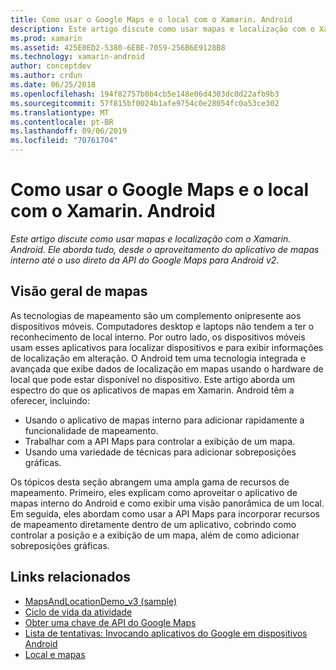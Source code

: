 ```yaml
---
title: Como usar o Google Maps e o local com o Xamarin. Android
description: Este artigo discute como usar mapas e localização com o Xamarin. Android. Ele aborda tudo, desde o aproveitamento do aplicativo de mapas interno até o uso direto da API do Google Maps para Android v2.
ms.prod: xamarin
ms.assetid: 425E0ED2-5380-6EBE-7059-256B6E9128B8
ms.technology: xamarin-android
author: conceptdev
ms.author: crdun
ms.date: 06/25/2018
ms.openlocfilehash: 194f82757b0b4cb5e148e06d4303dc0d22afb9b3
ms.sourcegitcommit: 57f815bf0024b1afe9754c0e28054fc0a53ce302
ms.translationtype: MT
ms.contentlocale: pt-BR
ms.lasthandoff: 09/06/2019
ms.locfileid: "70761704"
---
```

# <a name="how-to-use-google-maps-and-location-with-xamarinandroid"></a>Como usar o Google Maps e o local com o Xamarin. Android

_Este artigo discute como usar mapas e localização com o Xamarin. Android. Ele aborda tudo, desde o aproveitamento do aplicativo de mapas interno até o uso direto da API do Google Maps para Android v2._

## <a name="maps-overview"></a>Visão geral de mapas

As tecnologias de mapeamento são um complemento onipresente aos dispositivos móveis. Computadores desktop e laptops não tendem a ter o reconhecimento de local interno. Por outro lado, os dispositivos móveis usam esses aplicativos para localizar dispositivos e para exibir informações de localização em alteração. O Android tem uma tecnologia integrada e avançada que exibe dados de localização em mapas usando o hardware de local que pode estar disponível no dispositivo. Este artigo aborda um espectro do que os aplicativos de mapas em Xamarin. Android têm a oferecer, incluindo: 

- Usando o aplicativo de mapas interno para adicionar rapidamente a funcionalidade de mapeamento.
- Trabalhar com a API Maps para controlar a exibição de um mapa.
- Usando uma variedade de técnicas para adicionar sobreposições gráficas.

Os tópicos desta seção abrangem uma ampla gama de recursos de mapeamento.
Primeiro, eles explicam como aproveitar o aplicativo de mapas interno do Android e como exibir uma visão panorâmica de um local. Em seguida, eles abordam como usar a API Maps para incorporar recursos de mapeamento diretamente dentro de um aplicativo, cobrindo como controlar a posição e a exibição de um mapa, além de como adicionar sobreposições gráficas.

## <a name="related-links"></a>Links relacionados

- [MapsAndLocationDemo_v3 (sample)](https://docs.microsoft.com/samples/xamarin/monodroid-samples/mapsandlocationdemo-v3)
- [Ciclo de vida da atividade](~/android/app-fundamentals/activity-lifecycle/index.md)
- [Obter uma chave de API do Google Maps](~/android/platform/maps-and-location/maps/obtaining-a-google-maps-api-key.md)
- [Lista de tentativas: Invocando aplicativos do Google em dispositivos Android](https://developer.android.com/guide/appendix/g-app-intents.html)
- [Local e mapas](https://developer.android.com/guide/topics/location/index.html)
